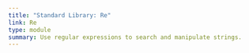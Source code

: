 ```yaml
---
title: "Standard Library: Re"
link: Re
type: module
summary: Use regular expressions to search and manipulate strings.
---
```


